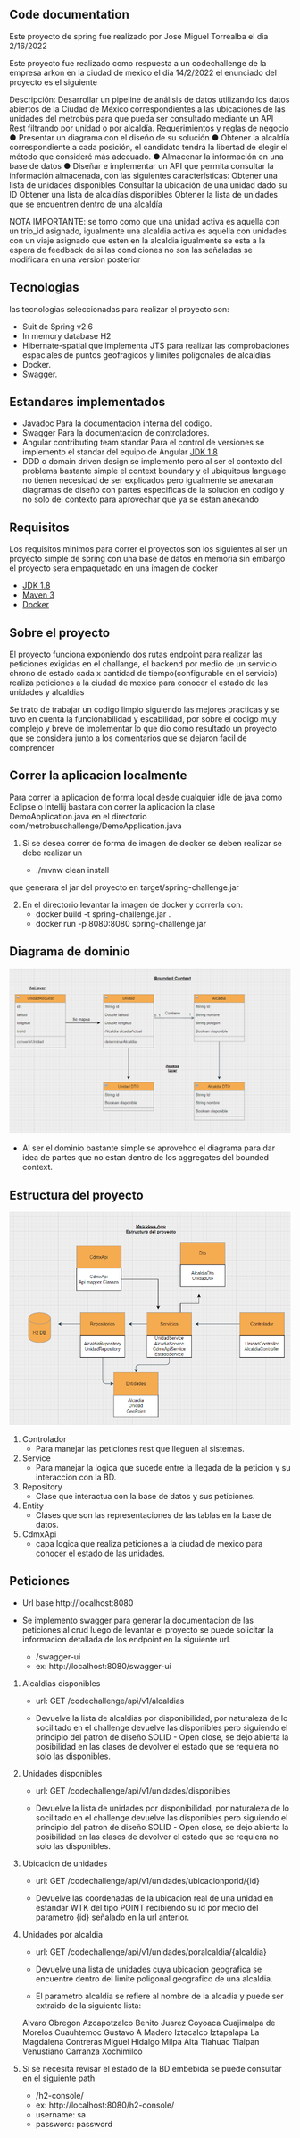 ## Code documentation

Este proyecto de spring fue realizado por Jose Miguel Torrealba
el dia 2/16/2022

Este proyecto fue realizado como respuesta a un codechallenge de la empresa arkon en la ciudad de mexico el dia 14/2/2022 el enunciado del proyecto es el siguiente 

Descripción:
Desarrollar un pipeline de análisis de datos utilizando los datos abiertos de la Ciudad de México
correspondientes a las ubicaciones de las unidades del metrobús para que pueda ser
consultado mediante un API Rest filtrando por unidad o por alcaldía.
Requerimientos y reglas de negocio
● Presentar un diagrama con el diseño de su solución
● Obtener la alcaldía correspondiente a cada posición, el candidato tendrá la libertad de
elegir el método que consideré más adecuado.
● Almacenar la información en una base de datos
● Diseñar e implementar un API que permita consultar la información almacenada, con las
siguientes características:
 Obtener una lista de unidades disponibles
 Consultar la ubicación de una unidad dado su ID
 Obtener una lista de alcaldías disponibles
 Obtener la lista de unidades que se encuentren dentro de una alcaldía

NOTA IMPORTANTE: se tomo como que una unidad activa es aquella con un trip_id asignado, igualmente una alcaldia activa es aquella con unidades con un viaje asignado que esten en la alcaldia
igualmente se esta a la espera de feedback de si las condiciones no son las señaladas se modificara en una version posterior

## Tecnologias

las tecnologias seleccionadas para realizar el proyecto son:

- Suit de Spring v2.6
- In memory database H2
- Hibernate-spatial
   que implementa JTS para realizar las comprobaciones espaciales de puntos geofragicos y limites poligonales de alcaldias
- Docker.
- Swagger.

## Estandares implementados

- Javadoc
   Para la documentacion interna del codigo.
- Swagger
   Para la documentacion de controladores.
- Angular contributing team standar
   Para el control de versiones se implemento el standar del equipo de Angular [JDK 1.8](https://github.com/angular/angular/blob/22b96b9/CONTRIBUTING.md#-commit-message-guidelines)
- DDD o domain driven design se implemento pero al ser el contexto del problema bastante simple el context boundary y el ubiquitous language no tienen necesidad de ser explicados pero igualmente se anexaran diagramas de diseño con partes especificas de la solucion en codigo y no solo del contexto para aprovechar que ya se estan anexando

## Requisitos

Los requisitos minimos para correr el proyectos son los siguientes al ser un proyecto simple de spring con una base de datos en memoria sin embargo el proyecto sera empaquetado en una imagen de docker

- [JDK 1.8](http://www.oracle.com/technetwork/java/javase/downloads/jdk8-downloads-2133151.html)
- [Maven 3](https://maven.apache.org)
- [Docker](https://www.docker.com/)


## Sobre el proyecto

El proyecto funciona exponiendo dos rutas endpoint para realizar las peticiones exigidas en el challange, el backend por medio de un servicio chrono de estado cada x cantidad de tiempo(configurable en el servicio) realiza peticiones a la ciudad de mexico para conocer el estado de las unidades y alcaldias

Se trato de trabajar un codigo limpio siguiendo las mejores practicas y se tuvo en cuenta la funcionabilidad y escabilidad, por sobre el codigo muy complejo y breve de implementar lo que dio como resultado un proyecto que se considera junto a los comentarios que se dejaron facil de comprender

## Correr la aplicacion localmente

Para correr la aplicacion de forma local desde cualquier idle de java como Eclipse o Intellij
bastara con correr la aplicacion la clase DemoApplication.java en el directorio com/metrobuschallenge/DemoApplication.java

1. Si se desea correr de forma de imagen de docker se deben realizar se debe realizar un

   - ./mvnw clean install

que generara el jar del proyecto en target/spring-challenge.jar

2. En el directorio levantar la imagen de docker y correrla con:
   - docker build -t spring-challenge.jar .
   - docker run -p 8080:8080 spring-challenge.jar
## Diagrama de dominio

![alt text](src/main/resources/static/BoundedContext.png)
- Al ser el dominio bastante simple se aprovehco el diagrama para dar idea de partes que no estan dentro de los aggregates del bounded context.

## Estructura del proyecto

![alt text](src/main/resources/static/Estructura.png)

1. Controlador
   - Para manejar las peticiones rest que lleguen al sistemas.
2. Service
   - Para manejar la logica que sucede entre la llegada de la peticion y su interaccion con la BD.
3. Repository
   - Clase que interactua con la base de datos y sus peticiones.
4. Entity
   - Clases que son las representaciones de las tablas en la base de datos.
5. CdmxApi
   - capa logica que realiza peticiones a la ciudad de mexico para conocer el estado de las unidades.

## Peticiones

- Url base
 http://localhost:8080

- Se implemento swagger para generar la documentacion de las peticiones al crud luego de levantar el proyecto se puede solicitar la informacion detallada de los endpoint en la siguiente url.

   - /swagger-ui
   - ex: http://localhost:8080/swagger-ui


1. Alcaldias disponibles

   - url: GET /codechallenge/api/v1/alcaldias

   - Devuelve la lista de alcaldias por disponibilidad, por naturaleza de lo socilitado en el challenge devuelve las disponibles pero siguiendo el principio del patron de diseño SOLID - Open close, se dejo abierta la posibilidad en las clases de devolver el estado que se requiera no solo las disponibles.


2. Unidades disponibles
   - url: GET /codechallenge/api/v1/unidades/disponibles

   - Devuelve la lista de unidades por disponibilidad, por naturaleza de lo socilitado en el challenge devuelve las disponibles pero siguiendo el principio del patron de diseño SOLID - Open close, se dejo abierta la posibilidad en las clases de devolver el estado que se requiera no solo las disponibles.

3. Ubicacion de unidades
   - url: GET /codechallenge/api/v1/unidades/ubicacionporid/{id}

   - Devuelve las coordenadas de la ubicacion real de una unidad en estandar WTK del tipo POINT recibiendo su id por medio del parametro {id} señalado en la url anterior.

4. Unidades por alcaldia
   - url: GET /codechallenge/api/v1/unidades/poralcaldia/{alcaldia}

   - Devuelve una lista de unidades cuya ubicacion geografica se encuentre dentro del limite poligonal geografico de una alcaldia.
   - El parametro alcaldia se refiere al nombre de la alcadia y puede ser extraido de la siguiente lista:

   Alvaro Obregon
   Azcapotzalco
   Benito Juarez
   Coyoaca
   Cuajimalpa de Morelos
   Cuauhtemoc
   Gustavo A Madero
   Iztacalco
   Iztapalapa
   La Magdalena Contreras
   Miguel Hidalgo
   Milpa Alta
   Tlahuac
   Tlalpan
   Venustiano Carranza
   Xochimilco

5. Si se necesita revisar el estado de la BD embebida  se puede consultar en el siguiente path 

   - /h2-console/
   - ex: http://localhost:8080/h2-console/
   - username: sa
   - password: password





